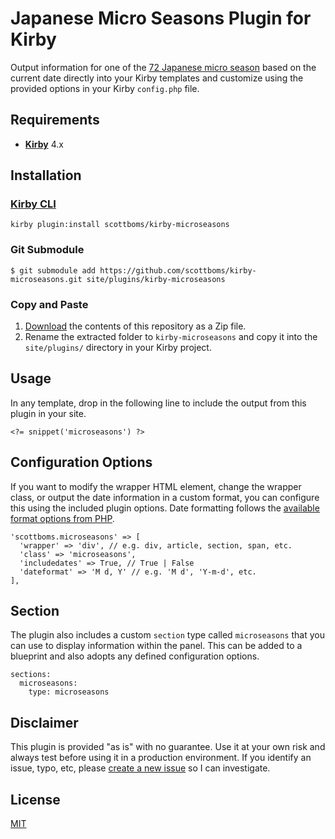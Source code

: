 # Japanese Micro Seasons Plugin for Kirby

Output information for one of the [72 Japanese micro season](https://www.nippon.com/en/features/h00124/) based on the current date directly into your Kirby templates and customize using the provided options in your Kirby `config.php` file.

## Requirements

- [**Kirby**](https://getkirby.com/) 4.x

## Installation

### [Kirby CLI](https://github.com/getkirby/cli)

    kirby plugin:install scottboms/kirby-microseasons

### Git Submodule

    $ git submodule add https://github.com/scottboms/kirby-microseasons.git site/plugins/kirby-microseasons

### Copy and Paste

1. [Download](https://github.com/scottboms/kirby-microseasons/archive/master.zip) the contents of this repository as a Zip file.
2. Rename the extracted folder to `kirby-microseasons` and copy it into the `site/plugins/` directory in your Kirby project.

## Usage

In any template, drop in the following line to include the output from this plugin in your site.

    <?= snippet('microseasons') ?>

## Configuration Options

If you want to modify the wrapper HTML element, change the wrapper class, or output the date information in a custom format, you can configure this using the included plugin options. Date formatting follows the [available format options from PHP](https://www.php.net/manual/en/function.date.php).

    'scottboms.microseasons' => [
      'wrapper' => 'div', // e.g. div, article, section, span, etc.
      'class' => 'microseasons', 
      'includedates' => True, // True | False
      'dateformat' => 'M d, Y' // e.g. 'M d', 'Y-m-d', etc.
    ],

## Section

The plugin also includes a custom `section` type called `microseasons` that you can use to display information within the panel. This can be added to a blueprint and also adopts any defined configuration options.

    sections:
      microseasons:
        type: microseasons

## Disclaimer

This plugin is provided "as is" with no guarantee. Use it at your own risk and always test before using it in a production environment. If you identify an issue, typo, etc, please [create a new issue](https://github.com/scottboms/kirby-microseasons/issues/new) so I can investigate.

## License

[MIT](https://opensource.org/licenses/MIT)

